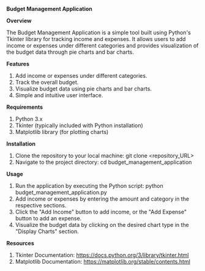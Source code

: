 **Budget Management Application**

**Overview**

The Budget Management Application is a simple tool built using Python's Tkinter library for tracking income and expenses. It allows users to add income or expenses under different categories and provides visualization of the budget data through pie charts and bar charts.

**Features**

1. Add income or expenses under different categories.
2. Track the overall budget.
3. Visualize budget data using pie charts and bar charts.
4. Simple and intuitive user interface.

**Requirements**

1. Python 3.x
2. Tkinter (typically included with Python installation)
3. Matplotlib library (for plotting charts)

**Installation**

1. Clone the repository to your local machine: git clone <repository_URL>
2. Navigate to the project directory: cd budget_management_application

**Usage**

1. Run the application by executing the Python script: python budget_management_application.py
2. Add income or expenses by entering the amount and category in the respective sections.
3. Click the "Add Income" button to add income, or the "Add Expense" button to add an expense.
4. Visualize the budget data by clicking on the desired chart type in the "Display Charts" section.

**Resources**
 
1. Tkinter Documentation: https://docs.python.org/3/library/tkinter.html
2. Matplotlib Documentation: https://matplotlib.org/stable/contents.html

